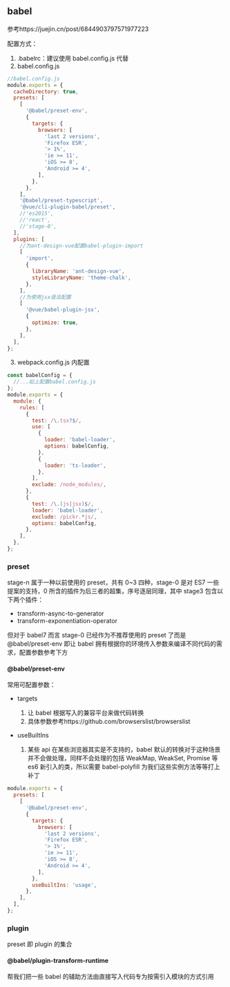 ## babel

参考https://juejin.cn/post/6844903797571977223

配置方式：

1. .babelrc：建议使用 babel.config.js 代替
2. babel.config.js

```js
//babel.config.js
module.exports = {
  cacheDirectory: true,
  presets: [
    [
      '@babel/preset-env',
      {
        targets: {
          browsers: [
            'last 2 versions',
            'Firefox ESR',
            '> 1%',
            'ie >= 11',
            'iOS >= 8',
            'Android >= 4',
          ],
        },
      },
    ],
    '@babel/preset-typescript',
    '@vue/cli-plugin-babel/preset',
    //'es2015',
    //'react',
    //'stage-0',
  ],
  plugins: [
    //为ant-design-vue配置babel-plugin-import
    [
      'import',
      {
        libraryName: 'ant-design-vue',
        styleLibraryName: 'theme-chalk',
      },
    ],
    //为使用jsx语法配置
    [
      '@vue/babel-plugin-jsx',
      {
        optimize: true,
      },
    ],
  ],
};
```

3. webpack.config.js 内配置

```js
const babelConfig = {
  //...如上配置babel.config.js
};
module.exports = {
  module: {
    rules: [
      {
        test: /\.tsx?$/,
        use: [
          {
            loader: 'babel-loader',
            options: babelConfig,
          },
          {
            loader: 'ts-loader',
          },
        ],
        exclude: /node_modules/,
      },
      {
        test: /\.(js|jsx)$/,
        loader: 'babel-loader',
        exclude: /pickr.*js/,
        options: babelConfig,
      },
    ],
  },
};
```

### preset

stage-n 属于一种以前使用的 preset，共有 0~3 四种，stage-0 是对 ES7 一些提案的支持，0 所含的插件为后三者的超集，序号逐层同理，其中 stage3 包含以下两个插件：

- transform-async-to-generator
- transform-exponentiation-operator

但对于 babel7 而言 stage-0 已经作为不推荐使用的 preset 了而是@babel/preset-env 即让 babel 拥有根据你的环境传入参数来编译不同代码的需求，配置参数参考下方

#### @babel/preset-env

常用可配置参数：

- targets

  1.  让 babel 根据写入的兼容平台来做代码转换
  2.  具体参数参考https://github.com/browserslist/browserslist

- useBuiltIns

  1. 某些 api 在某些浏览器其实是不支持的，babel 默认的转换对于这种场景并不会做处理，同样不会处理的包括 WeakMap, WeakSet, Promise 等 es6 新引入的类，所以需要 babel-polyfill 为我们这些实例方法等等打上补丁

```js
module.exports = {
  presets: [
    [
      '@babel/preset-env',
      {
        targets: {
          browsers: [
            'last 2 versions',
            'Firefox ESR',
            '> 1%',
            'ie >= 11',
            'iOS >= 8',
            'Android >= 4',
          ],
        },
        useBuiltIns: 'usage',
      },
    ],
  ],
};
```

### plugin

preset 即 plugin 的集合

#### @babel/plugin-transform-runtime

帮我们把一些 babel 的辅助方法由直接写入代码专为按需引入模块的方式引用
